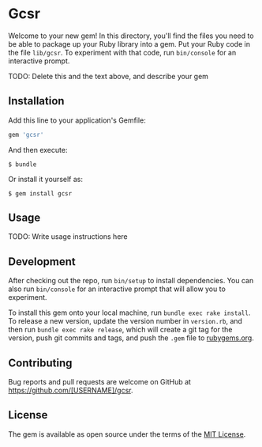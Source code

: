 # Gcsr

Welcome to your new gem! In this directory, you'll find the files you need to be able to package up your Ruby library into a gem. Put your Ruby code in the file `lib/gcsr`. To experiment with that code, run `bin/console` for an interactive prompt.

TODO: Delete this and the text above, and describe your gem

## Installation

Add this line to your application's Gemfile:

```ruby
gem 'gcsr'
```

And then execute:

    $ bundle

Or install it yourself as:

    $ gem install gcsr

## Usage

TODO: Write usage instructions here

## Development

After checking out the repo, run `bin/setup` to install dependencies. You can also run `bin/console` for an interactive prompt that will allow you to experiment.

To install this gem onto your local machine, run `bundle exec rake install`. To release a new version, update the version number in `version.rb`, and then run `bundle exec rake release`, which will create a git tag for the version, push git commits and tags, and push the `.gem` file to [rubygems.org](https://rubygems.org).

## Contributing

Bug reports and pull requests are welcome on GitHub at https://github.com/[USERNAME]/gcsr.


## License

The gem is available as open source under the terms of the [MIT License](http://opensource.org/licenses/MIT).

